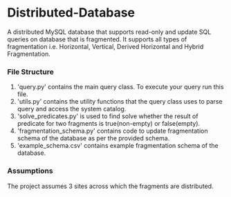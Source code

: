 # Distributed-Database
A distributed MySQL database that supports read-only and update SQL queries on database that is fragmented. It supports all types of fragmentation i.e. Horizontal, Vertical, Derived Horizontal and Hybrid Fragmentation.

### File Structure
1. 'query.py' contains the main query class. To execute your query run this file.
2. 'utils.py' contains the utility functions that the query class uses to parse query and access the system catalog.
3. 'solve_predicates.py' is used to find solve whether the result of predicate for two fragments is true(non-empty) or false(empty).
4. 'fragmentation_schema.py' contains code to update fragmentation schema of the database as per the provided schema.
5. 'example_schema.csv' contains example fragmentation schema of the database.

### Assumptions
The project assumes 3 sites across which the fragments are distributed.
